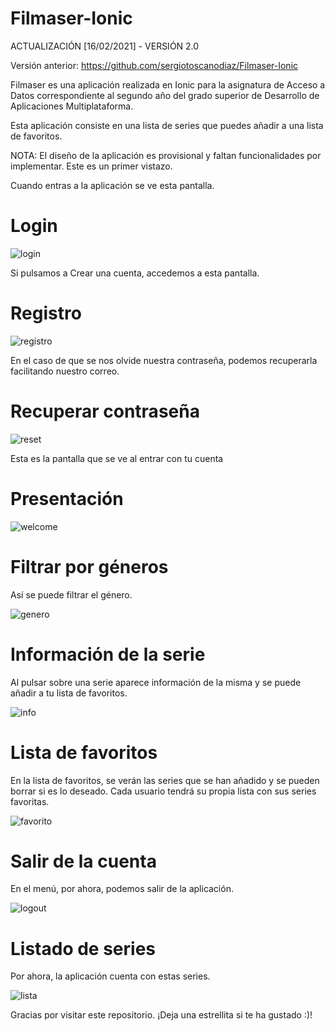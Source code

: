 # Filmaser-Ionic

ACTUALIZACIÓN [16/02/2021] - VERSIÓN 2.0

Versión anterior: https://github.com/sergiotoscanodiaz/Filmaser-Ionic

Filmaser es una aplicación realizada en Ionic para la asignatura de Acceso a Datos correspondiente al segundo año del grado superior de Desarrollo de Aplicaciones Multiplataforma.

Esta aplicación consiste en una lista de series que puedes añadir a una lista de favoritos.

NOTA: El diseño de la aplicación es provisional y faltan funcionalidades por implementar. Este es un primer vistazo.

Cuando entras a la aplicación se ve esta pantalla.

# Login

![login](./imagesREADME/login.png)

Si pulsamos a Crear una cuenta, accedemos a esta pantalla.

# Registro

![registro](./imagesREADME/registro.png)

En el caso de que se nos olvide nuestra contraseña, podemos recuperarla facilitando nuestro correo.

# Recuperar contraseña

![reset](./imagesREADME/reset.png)

Esta es la pantalla que se ve al entrar con tu cuenta

# Presentación

![welcome](./imagesREADME/welcome.png)

# Filtrar por géneros

Así se puede filtrar el género.

![genero](./imagesREADME/genero.gif)

# Información de la serie

Al pulsar sobre una serie aparece información de la misma y se puede añadir a tu lista de favoritos.

![info](./imagesREADME/info.gif)

# Lista de favoritos

En la lista de favoritos, se verán las series que se han añadido y se pueden borrar si es lo deseado.
Cada usuario tendrá su propia lista con sus series favoritas.

![favorito](./imagesREADME/favorito.png)

# Salir de la cuenta

En el menú, por ahora, podemos salir de la aplicación.

![logout](./imagesREADME/logout.gif)

# Listado de series

Por ahora, la aplicación cuenta con estas series.

![lista](./imagesREADME/lista.gif)

Gracias por visitar este repositorio. ¡Deja una estrellita si te ha gustado :)!





